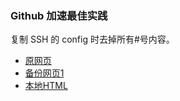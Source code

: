 ### Github 加速最佳实践

复制 SSH 的 config 时去掉所有#号内容。
* [原网页](https://www.hi-linux.com/posts/11850.html)
* [备份网页1](https://web.archive.org/web/20200419130832/https://www.hi-linux.com/posts/11850.html)
* [本地HTML](/html/GitHub%20加速最佳实践%20-%20运维之美.html)
